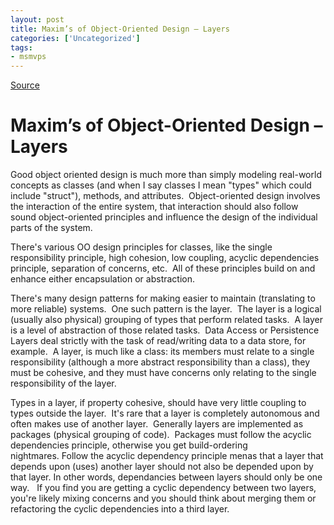 ```yaml
---
layout: post
title: Maxim’s of Object-Oriented Design – Layers
categories: ['Uncategorized']
tags:
- msmvps
---
```

[Source](http://blogs.msmvps.com/peterritchie/2008/02/06/good-object-oriented-design-layers/ "Permalink to Maxim’s of Object-Oriented Design – Layers")

# Maxim’s of Object-Oriented Design – Layers

Good object oriented design is much more than simply modeling real-world concepts as classes (and when I say classes I mean "types" which could include "struct"), methods, and attributes.  Object-oriented design involves the interaction of the entire system, that interaction should also follow sound object-oriented principles and influence the design of the individual parts of the system.

There's various OO design principles for classes, like the single responsibility principle, high cohesion, low coupling, acyclic dependencies principle, separation of concerns, etc.  All of these principles build on and enhance either encapsulation or abstraction.

There's many design patterns for making easier to maintain (translating to more reliable) systems.  One such pattern is the layer.  The layer is a logical (usually also physical) grouping of types that perform related tasks.  A layer is a level of abstraction of those related tasks.  Data Access or Persistence Layers deal strictly with the task of read/writing data to a data store, for example.  A layer, is much like a class: its members must relate to a single responsibility (although a more abstract responsibility than a class), they must be cohesive, and they must have concerns only relating to the single responsibility of the layer.

Types in a layer, if property cohesive, should have very little coupling to types outside the layer.  It's rare that a layer is completely autonomous and often makes use of another layer.  Generally layers are implemented as packages (physical grouping of code).  Packages must follow the acyclic dependencies principle, otherwise you get build-ordering nightmares. Follow the acyclic dependency principle menas that a layer that depends upon (uses) another layer should not also be depended upon by that layer. In other words, dependancies between layers should only be one way.   If you find you are getting a cyclic dependency between two layers, you're likely mixing concerns and you should think about merging them or refactoring the cyclic dependencies into a third layer.

 

